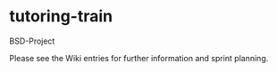 # tutoring-train
BSD-Project

Please see the Wiki entries for further information and sprint planning.


